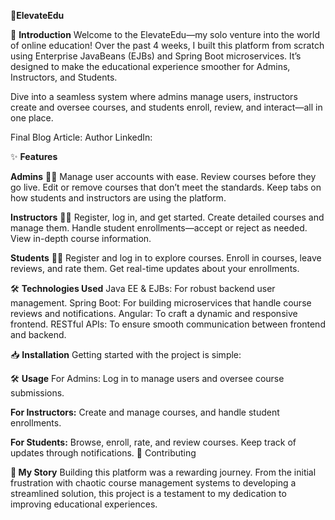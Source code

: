 🌟**ElevateEdu**

🚀 **Introduction**
Welcome to the ElevateEdu—my solo venture into the world of online education! Over the past 4 weeks, 
I built this platform from scratch using Enterprise JavaBeans (EJBs) and Spring Boot microservices. 
It’s designed to make the educational experience smoother for Admins, Instructors, and Students.

Dive into a seamless system where admins manage users, instructors create and oversee courses, and students enroll, review, and interact—all in one place.

Final Blog Article: 
Author LinkedIn: 

✨ **Features**

**Admins** 👨‍💼
Manage user accounts with ease.
Review courses before they go live.
Edit or remove courses that don’t meet the standards.
Keep tabs on how students and instructors are using the platform.

**Instructors** 👨‍🏫
Register, log in, and get started.
Create detailed courses and manage them.
Handle student enrollments—accept or reject as needed.
View in-depth course information.

**Students** 👨‍🎓
Register and log in to explore courses.
Enroll in courses, leave reviews, and rate them.
Get real-time updates about your enrollments.

🛠️ **Technologies Used**
Java EE & EJBs: For robust backend user management.
Spring Boot: For building microservices that handle course reviews and notifications.
Angular: To craft a dynamic and responsive frontend.
RESTful APIs: To ensure smooth communication between frontend and backend.

📥 **Installation**
Getting started with the project is simple:




🛠️ **Usage**
For Admins:
Log in to manage users and oversee course submissions.

**For Instructors:**
Create and manage courses, and handle student enrollments.

**For Students:**
Browse, enroll, rate, and review courses. Keep track of updates through notifications.
🤝 Contributing


**📝 My Story**
Building this platform was a rewarding journey. 
From the initial frustration with chaotic course management systems to developing a streamlined solution, 
this project is a testament to my dedication to improving educational experiences.





